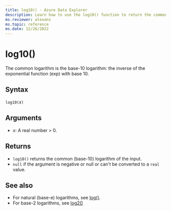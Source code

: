 ```yaml
---
title: log10() - Azure Data Explorer
description: Learn how to use the log10() function to return the common (base-10) logarithm of the input.
ms.reviewer: alexans
ms.topic: reference
ms.date: 12/26/2022
---
```

# log10()

The common logarithm is the base-10 logarithm: the inverse of the exponential function (exp) with base 10.

## Syntax

`log10(`*x*`)`

## Arguments

* *x*: A real number > 0.

## Returns

* `log10()` returns the common (base-10) logarithm of the input.
* `null` if the argument is negative or null or can't be converted to a `real` value.

## See also

* For natural (base-e) logarithms, see [log()](log-function.md).
* For base-2 logarithms, see [log2()](log2-function.md)
